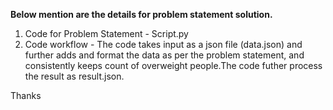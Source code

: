 **Below mention are the details for problem statement solution.**

1. Code for Problem Statement  - Script.py
2. Code workflow - The code takes input as a json file (data.json) and further adds and format the data as per the problem statement, and consistently keeps count of overweight people.The code futher process the result as result.json.

Thanks
